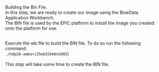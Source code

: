 Building the Bin File. <br>
In this step, we are ready to create our image using the BlueData Application Workbench.<br> The BIN file is used by the EPIC platform to install the image you created onto the platform for use. <br>

<br>Execute the wb file to build the BIN file. To do so run the following command:
<br>`./hdp26-ambari25wb`{{execute}}
<br>
<br>
This step will take some time to create the BIN file. 


